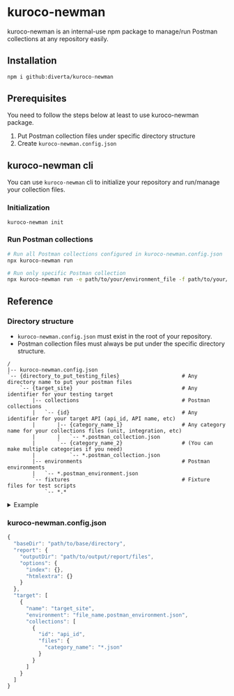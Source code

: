 # kuroco-newman

kuroco-newman is an internal-use npm package to manage/run Postman collections at any repository easily.

## Installation
```sh
npm i github:diverta/kuroco-newman
```

## Prerequisites
You need to follow the steps below at least to use kuroco-newman package.  

1. Put Postman collection files under specific directory structure
2. Create `kuroco-newman.config.json`

## kuroco-newman cli

You can use `kuroco-newman` cli to initialize your repository and run/manage your collection files.

### Initialization

```
kuroco-newman init
```

### Run Postman collections

```sh
# Run all Postman collections configured in kuroco-newman.config.json
npx kuroco-newman run

# Run only specific Postman collection
npx kuroco-newman run -e path/to/your/environment_file -f path/to/your/collection_file
```


## Reference
### Directory structure
- `kuroco-newman.config.json` must exist in the root of your repository.
- Postman collection files must always be put under the specific directory structure.

```
/
|-- kuroco-newman.config.json
`-- {directory_to_put_testing_files}                    # Any directory name to put your postman files
    `-- {target_site}                                   # Any identifier for your testing target
        |-- collections                                 # Postman collections
        |   `-- {id}                                    # Any identifier for your target API (api_id, API name, etc)   
        |       |-- {category_name_1}                   # Any category name for your collections files (unit, integration, etc)
        |       |   `-- *.postman_collection.json
        |       `-- {category_name_2}                   # (You can make multiple categories if you need)
        |           `-- *.postman_collection.json
        |-- environments                                # Postman environments
        |   `-- *.postman_environment.json
        `-- fixtures                                    # Fixture files for test scripts
            `-- *.*
```

<details>
<summary>Example</summary>

```
/
|-- kuroco-newman.config.json
`-- tests
    `-- kuroco-test
        |-- collections
        |   `-- 1
        |       |-- unit
        |       |   `-- Kuroco-test-unit.postman_collection.json
        |       `-- integration
        |           |-- Kuroco-test-specs-scenario.postman_collection.json
        |           `-- Kuroco-test-specs-pattern.postman_collection.json
        |-- environments
        |   `-- Kuroco-test.postman_environment.json
        `-- fixtures
           　`-- diverta.png
```
</details>

### kuroco-newman.config.json

```js
{
  "baseDir": "path/to/base/directory",
  "report": {
    "outputDir": "path/to/output/report/files",
    "options": {
      "index": {},
      "htmlextra": {}
    }
  },
  "target": [
    {
      "name": "target_site",
      "environment": "file_name.postman_environment.json",
      "collections": [
        {
          "id": "api_id",
          "files": {
            "category_name": "*.json"
          }
        }
      ]
    }
  ]
}
```
